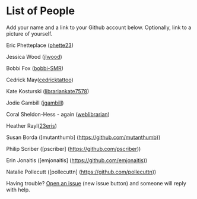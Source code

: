 # List of People

Add your name and a link to your Github account below. Optionally, link to a picture of yourself.

Eric Phetteplace ([phette23](http://github.com/phette23))

Jessica Wood ([jlwood](http://github.com/jlwood))

Bobbi Fox ([bobbi-SMR](http://github.com/bobbi-SMR))

Cedrick May([cedricktattoo](https://github.com/cedricktattoo))

Kate Kosturski ([librariankate7578](https://github.com/librariankate7578))

Jodie Gambill ([jgambill](https://github.com/jgambill))

Coral Sheldon-Hess - again ([weblibrarian](https://github.com/weblibrarian))

Heather Rayl([23eris](https://github.com/23eris))

Susan Borda ([mutanthumb] (https://github.com/mutanthumb))

Philip Scriber ([pscriber] (https://github.com/pscriber))

Erin Jonaitis ([emjonaitis] (https://github.com/emjonaitis))

Natalie Pollecutt ([pollecuttn] (https://github.com/pollecuttn))

Having trouble? [Open an issue](https://github.com/phette23/Codeyear-IG-Github-Project/issues) (new issue button) and someone will reply with help.
